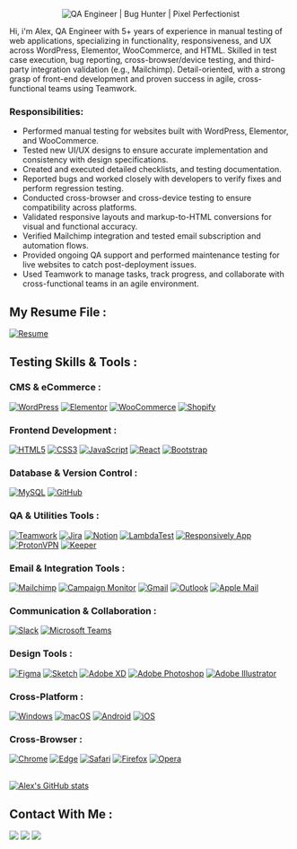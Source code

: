 <p align="center">
  <img src="https://iili.io/3Qtf1Hu.gif" alt="QA Engineer | Bug Hunter | Pixel Perfectionist" />
</p>

Hi, i'm Alex, QA Engineer with 5+ years of experience in manual testing of web applications, specializing in functionality, responsiveness, and UX across WordPress, Elementor, WooCommerce, and HTML. Skilled in test case execution, bug reporting, cross-browser/device testing, and third-party integration validation (e.g., Mailchimp). Detail-oriented, with a strong grasp of front-end development and proven success in agile, cross-functional teams using Teamwork.

### Responsibilities:
 <ul>
  <li> Performed manual testing for websites built with WordPress, Elementor, and WooCommerce.</li>
  <li> Tested new UI/UX designs to ensure accurate implementation and consistency with design specifications.</li>
  <li> Created and executed detailed checklists, and testing documentation.</li>
  <li> Reported bugs and worked closely with developers to verify fixes and perform regression testing.</li>
  <li> Conducted cross-browser and cross-device testing to ensure compatibility across platforms.</li>
  <li> Validated responsive layouts and markup-to-HTML conversions for visual and functional accuracy.</li>
  <li> Verified Mailchimp integration and tested email subscription and automation flows.</li>
  <li> Provided ongoing QA support and performed maintenance testing for live websites to catch post-deployment issues.</li>
  <li> Used Teamwork to manage tasks, track progress, and collaborate with cross-functional teams in an agile environment.</li>
</ul>

## My Resume File :
[![Resume](https://img.icons8.com/?size=100&id=Lg8n3Qwr21ix&format=png&color=000000)](https://github.com/AlexKuchkov/Resume/blob/5a76f7b0f27e6425007a2cb1e7fb2586342d4035/AKResume.pdf)

## Testing Skills & Tools :
### CMS & eCommerce :
[![WordPress](https://img.shields.io/badge/WordPress-21759B?style=for-the-badge&logo=wordpress&logoColor=white)](https://wordpress.org)
[![Elementor](https://img.shields.io/badge/Elementor-92003B?style=for-the-badge&logo=elementor&logoColor=white)](https://elementor.com)
[![WooCommerce](https://img.shields.io/badge/WooCommerce-96588a?style=for-the-badge&logo=woocommerce&logoColor=white)](https://woocommerce.com)
[![Shopify](https://img.shields.io/badge/Shopify-7AB55C?style=for-the-badge&logo=shopify&logoColor=white)](https://shopify.com)

### Frontend Development :
[![HTML5](https://img.shields.io/badge/HTML5-e34f26?style=for-the-badge&logo=html5&logoColor=white)](https://developer.mozilla.org/en-US/docs/Web/Guide/HTML/HTML5)
[![CSS3](https://img.shields.io/badge/CSS3-1572B6?style=for-the-badge&logo=css3&logoColor=white)](https://developer.mozilla.org/en-US/docs/Web/CSS)
[![JavaScript](https://img.shields.io/badge/JavaScript-F7DF1E?style=for-the-badge&logo=javascript&logoColor=black)](https://developer.mozilla.org/en-US/docs/Web/JavaScript)
[![React](https://img.shields.io/badge/React-61DAFB?style=for-the-badge&logo=react&logoColor=black)](https://reactjs.org)
[![Bootstrap](https://img.shields.io/badge/Bootstrap-7952B3?style=for-the-badge&logo=bootstrap&logoColor=white)](https://getbootstrap.com)

### Database & Version Control :
[![MySQL](https://img.shields.io/badge/MySQL-4479A1?style=for-the-badge&logo=mysql&logoColor=white)](https://www.mysql.com)
[![GitHub](https://img.shields.io/badge/GitHub-181717?style=for-the-badge&logo=github&logoColor=white)](https://github.com)

### QA & Utilities Tools :
[![Teamwork](https://img.shields.io/badge/Teamwork-000000?style=for-the-badge&logo=teamwork&logoColor=white)](https://www.teamwork.com)
[![Jira](https://img.shields.io/badge/Jira-0052CC?style=for-the-badge&logo=jira&logoColor=white)](https://www.atlassian.com/software/jira)
[![Notion](https://img.shields.io/badge/Notion-000000?style=for-the-badge&logo=notion&logoColor=white)](https://notion.so)
[![LambdaTest](https://img.shields.io/badge/LambdaTest-00C7B7?style=for-the-badge)](https://www.lambdatest.com)
[![Responsively App](https://img.shields.io/badge/ResponsivelyApp-38B2AC?style=for-the-badge)](https://responsively.app)
[![ProtonVPN](https://img.shields.io/badge/ProtonVPN-8B89CC?style=for-the-badge)](https://protonvpn.com)
[![Keeper](https://img.shields.io/badge/Keeper-FFB000?style=for-the-badge&logo=keepersecurity&logoColor=black)](https://www.keepersecurity.com/)

### Email & Integration Tools :
[![Mailchimp](https://img.shields.io/badge/Mailchimp-FFE01B?style=for-the-badge&logo=mailchimp&logoColor=black)](https://mailchimp.com)
[![Campaign Monitor](https://img.shields.io/badge/Campaign%20Monitor-509CF6?style=for-the-badge&logo=campaignmonitor&logoColor=white)](https://www.campaignmonitor.com)
[![Gmail](https://img.shields.io/badge/Gmail-EA4335?style=for-the-badge&logo=gmail&logoColor=white)](https://mail.google.com)
[![Outlook](https://img.shields.io/badge/Outlook-0072C6?style=for-the-badge&logo=microsoftoutlook&logoColor=white)](https://outlook.live.com)
[![Apple Mail](https://img.shields.io/badge/Mac%20Mail-333333?style=for-the-badge&logo=apple&logoColor=white)](https://www.apple.com/mail/)

### Communication & Collaboration :
[![Slack](https://img.shields.io/badge/Slack-4A154B?style=for-the-badge&logo=slack&logoColor=white)](https://slack.com)
[![Microsoft Teams](https://img.shields.io/badge/Microsoft%20Teams-6264A7?style=for-the-badge&logo=microsoftteams&logoColor=white)](https://www.microsoft.com/en/microsoft-teams)

### Design Tools :
[![Figma](https://img.shields.io/badge/Figma-F24E1E?style=for-the-badge&logo=figma&logoColor=white)](https://figma.com)
[![Sketch](https://img.shields.io/badge/Sketch-F7B500?style=for-the-badge&logo=sketch&logoColor=black)](https://www.sketch.com/)
[![Adobe XD](https://img.shields.io/badge/Adobe%20XD-FF61F6?style=for-the-badge&logo=adobexd&logoColor=white)](https://www.adobe.com/products/xd.html)
[![Adobe Photoshop](https://img.shields.io/badge/Photoshop-31A8FF?style=for-the-badge&logo=adobephotoshop&logoColor=white)](https://www.adobe.com/products/photoshop.html)
[![Adobe Illustrator](https://img.shields.io/badge/Illustrator-FF9A00?style=for-the-badge&logo=adobeillustrator&logoColor=white)](https://www.adobe.com/products/illustrator.html)

### Cross-Platform :
[![Windows](https://img.shields.io/badge/Windows-0078D6?style=for-the-badge&logo=windows&logoColor=white)](https://www.microsoft.com/windows)
[![macOS](https://img.shields.io/badge/macOS-000000?style=for-the-badge&logo=apple&logoColor=white)](https://www.apple.com/macos)
[![Android](https://img.shields.io/badge/Android-3DDC84?style=for-the-badge&logo=android&logoColor=white)](https://www.android.com)
[![iOS](https://img.shields.io/badge/iOS-000000?style=for-the-badge&logo=apple&logoColor=white)](https://www.apple.com/ios)

### Cross-Browser :
[![Chrome](https://img.shields.io/badge/Chrome-4285F4?style=for-the-badge&logo=googlechrome&logoColor=white)](https://www.google.com/chrome)
[![Edge](https://img.shields.io/badge/Edge-0078D7?style=for-the-badge&logo=microsoftedge&logoColor=white)](https://www.microsoft.com/edge)
[![Safari](https://img.shields.io/badge/Safari-1C1C1C?style=for-the-badge&logo=safari&logoColor=white)](https://support.apple.com/safari)
[![Firefox](https://img.shields.io/badge/Firefox-FF7139?style=for-the-badge&logo=firefox-browser&logoColor=white)](https://www.mozilla.org/firefox)
[![Opera](https://img.shields.io/badge/Opera-FF1B2D?style=for-the-badge&logo=opera&logoColor=white)](https://www.opera.com)
</br>
</br>

[![Alex's GitHub stats](https://github-readme-stats.vercel.app/api?username=AlexKuchkov&show_icons=true&theme=transparent)](#)




## Contact With Me :

[<img src="https://custom-icon-badges.demolab.com/badge/LinkedIn-0A66C2?logo=linkedin-white&logoColor=fff" />](https://www.linkedin.com/in/alexkuchkov)
[<img src="https://img.shields.io/badge/Telegram-2CA5E0?logo=telegram&logoColor=white" />](https://t.me/Hollister89)
[<img src="https://img.shields.io/badge/Gmail-D14836?logo=gmail&logoColor=white" />](mailto:alexku4kov@gmail.com)









